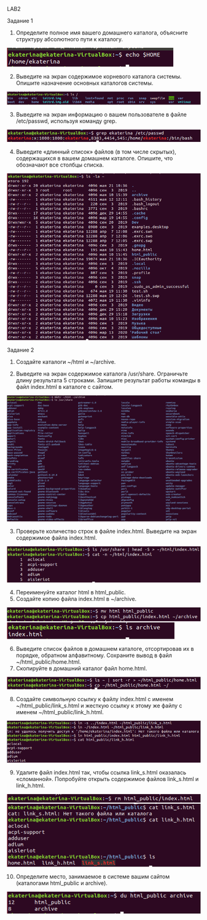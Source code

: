 LAB2

Задание 1

1. Определите полное имя вашего домашнего каталога, объясните структуру абсолютного пути к каталогу.

![1](https://github.com/eremkate/screenshots/blob/main/скрин2.1.png)

2. Выведите на экран содержимое корневого каталога системы. Опишите назначение основных каталогов системы.

![2](https://github.com/eremkate/screenshots/blob/main/скрин2.2.png)

3. Выведите на экран информацию о вашем пользователе в файле /etc/passwd, используя команду grep.

![3](https://github.com/eremkate/screenshots/blob/main/скрин2.3.png)

4. Выведите «длинный список» файлов (в том числе скрытых), содержащихся в вашем домашнем каталоге. Опишите, что обозначают все столбцы списка.

![4](https://github.com/eremkate/screenshots/blob/main/скрин2.4.png)

Задание 2

1. Создайте каталоги ~/html и ~/archive.

2. Выведите на экран содержимое каталога /usr/share. Ограничьте длину результата 5 строками. Запишите результат работы команды в файл index.html в каталоге с сайтом.

![2.1](https://github.com/eremkate/screenshots/blob/main/скрин2.6.png)

3. Проверьте количество строк в файле index.html. Выведите на экран содержимое файла index.html.

![2.3](https://github.com/eremkate/screenshots/blob/main/2.8.png)

4. Переименуйте каталог html в html_public.
5. Создайте копию файла index.html в ~/archive.

![2.45](https://github.com/eremkate/screenshots/blob/main/2.9.png)
![2.54](https://github.com/eremkate/screenshots/blob/main/2.9.1.png)

6.  Выведите список файлов в домашнем каталоге, отсортировав их в порядке, обратном алфавитному. Сохраните вывод в файл ~/html_public/home.html.
7.  Скопируйте в домашний каталог файл home.html.

![2.6](https://github.com/eremkate/screenshots/blob/main/2.11.png)

8. Создайте символьную ссылку к файлу index.html с именем ~/html_public/link_s.html и жесткую ссылку к этому же файлу с именем ~/html_public/link_h.html.

![2.8](https://github.com/eremkate/screenshots/blob/main/2.12.png)

9. Удалите файл index.html так, чтобы ссылка link_s.html оказалась «сломанной».  Попробуйте открыть содержимое файлов link_s.html и link_h.html.

![2.9](https://github.com/eremkate/screenshots/blob/main/2.13.png)
![2.10](https://github.com/eremkate/screenshots/blob/main/2.13.1.png)

10. Определите место, занимаемое в системе вашим сайтом (каталогами html_public и archive).

![2.11](https://github.com/eremkate/screenshots/blob/main/2.14.png)

